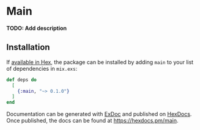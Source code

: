 # Main

**TODO: Add description**

## Installation

If [available in Hex](https://hex.pm/docs/publish), the package can be installed
by adding `main` to your list of dependencies in `mix.exs`:

```elixir
def deps do
  [
    {:main, "~> 0.1.0"}
  ]
end
```

Documentation can be generated with
[ExDoc](https://github.com/elixir-lang/ex_doc) and published on
[HexDocs](https://hexdocs.pm). Once published, the docs can be found at
<https://hexdocs.pm/main>.
